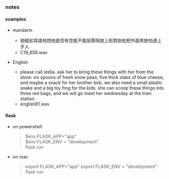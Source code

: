  ### notes

 #### examples 
 * mandarin
   - 她輕如耳語地問他是否有空能不能屈尊陪她上街買些枇杷外面黑她怕遇上歹人 
   - C19_656.wav 

 * English 
   - please call stella. ask her to bring these things
with her from the store: six spoons of fresh snow
peas, five thick slabs of blue cheese, and maybe a
snack for her brother bob. we also need a small
plastic snake and a big toy frog for the kids. she
can scoop these things into three red bags, and we
will go meet her wednesday at the train station.  
   - english81.wav 



 #### flask
 * on powershell
   >  $env:FLASK_APP="app"  
   >  $env:FLASK_ENV = "development"  
   >  flask run 

* on mac
   > export FLASK_APP="app"
   > export FLASK_ENV = "development" 
   > flask run 